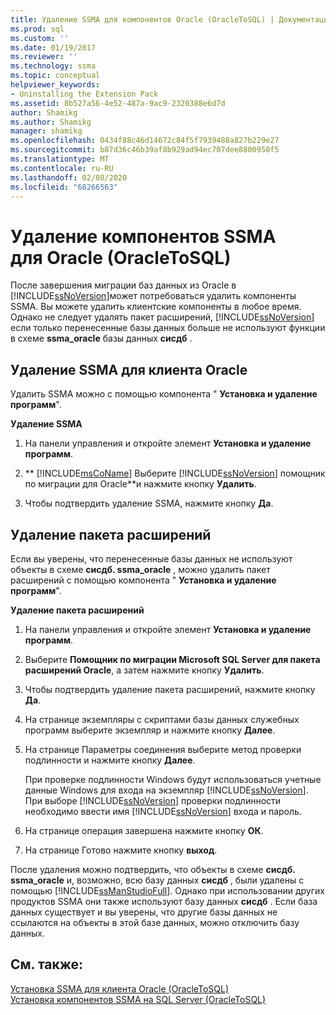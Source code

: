 ```yaml
---
title: Удаление SSMA для компонентов Oracle (OracleToSQL) | Документация Майкрософт
ms.prod: sql
ms.custom: ''
ms.date: 01/19/2017
ms.reviewer: ''
ms.technology: ssma
ms.topic: conceptual
helpviewer_keywords:
- Uninstalling the Extension Pack
ms.assetid: 8b527a56-4e52-487a-9ac9-2320388e6d7d
author: Shamikg
ms.author: Shamikg
manager: shamikg
ms.openlocfilehash: 0434f88c46d14672c84f5f7939488a827b229e27
ms.sourcegitcommit: b87d36c46b39af8b929ad94ec707dee8800950f5
ms.translationtype: MT
ms.contentlocale: ru-RU
ms.lasthandoff: 02/08/2020
ms.locfileid: "68266563"
---
```

# <a name="removing-ssma--for-oracle-components-oracletosql"></a>Удаление компонентов SSMA для Oracle (OracleToSQL)
После завершения миграции баз данных из Oracle в [!INCLUDE[ssNoVersion](../../includes/ssnoversion-md.md)]может потребоваться удалить компоненты SSMA. Вы можете удалить клиентские компоненты в любое время. Однако не следует удалять пакет расширений, [!INCLUDE[ssNoVersion](../../includes/ssnoversion-md.md)] если только перенесенные базы данных больше не используют функции в схеме **ssma_oracle** базы данных **сисдб** .  
  
## <a name="uninstalling-the-ssma-for-oracle-client"></a>Удаление SSMA для клиента Oracle  
Удалить SSMA можно с помощью компонента " **Установка и удаление программ**".  
  
**Удаление SSMA**  
  
1.  На панели управления и откройте элемент **Установка и удаление программ**.  
  
2.  ** [!INCLUDE[msCoName](../../includes/msconame_md.md)] Выберите [!INCLUDE[ssNoVersion](../../includes/ssnoversion-md.md)] помощник по миграции для Oracle**и нажмите кнопку **Удалить**.  
  
3.  Чтобы подтвердить удаление SSMA, нажмите кнопку **Да**.  
  
## <a name="uninstalling-the-extension-pack"></a>Удаление пакета расширений  
Если вы уверены, что перенесенные базы данных не используют объекты в схеме **сисдб. ssma_oracle** , можно удалить пакет расширений с помощью компонента " **Установка и удаление программ**".  
  
**Удаление пакета расширений**  
  
1.  На панели управления и откройте элемент **Установка и удаление программ**.  
  
2.  Выберите **Помощник по миграции Microsoft SQL Server для пакета расширений Oracle**, а затем нажмите кнопку **Удалить**.  
  
3.  Чтобы подтвердить удаление пакета расширений, нажмите кнопку **Да**.  
  
4.  На странице экземпляры с скриптами базы данных служебных программ выберите экземпляр и нажмите кнопку **Далее**.  
  
5.  На странице Параметры соединения выберите метод проверки подлинности и нажмите кнопку **Далее**.  
  
    При проверке подлинности Windows будут использоваться учетные данные Windows для входа на экземпляр [!INCLUDE[ssNoVersion](../../includes/ssnoversion-md.md)]. При выборе [!INCLUDE[ssNoVersion](../../includes/ssnoversion-md.md)] проверки подлинности необходимо ввести имя [!INCLUDE[ssNoVersion](../../includes/ssnoversion-md.md)] входа и пароль.  
  
6.  На странице операция завершена нажмите кнопку **ОК**.  
  
7.  На странице Готово нажмите кнопку **выход**.  
  
После удаления можно подтвердить, что объекты в схеме **сисдб. ssma_oracle** и, возможно, всю базу данных **сисдб** , были удалены с помощью [!INCLUDE[ssManStudioFull](../../includes/ssmanstudiofull-md.md)]. Однако при использовании других продуктов SSMA они также используют базу данных **сисдб** . Если база данных существует и вы уверены, что другие базы данных не ссылаются на объекты в этой базе данных, можно отключить базу данных.  
  
## <a name="see-also"></a>См. также:  
[Установка SSMA для клиента Oracle &#40;OracleToSQL&#41;](../../ssma/oracle/installing-ssma-for-oracle-client-oracletosql.md)  
[Установка компонентов SSMA на SQL Server &#40;OracleToSQL&#41;](../../ssma/oracle/installing-ssma-components-on-sql-server-oracletosql.md)  
  
